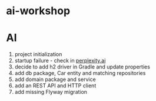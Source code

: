 # ai-workshop

# AI

1. project initialization
2. startup failure - check in [perplexity.ai](https://www.perplexity.ai/search/I-have-generated-BN57ADq.T7WyhmEe3xVBPg?s=c)
3. decide to add h2 driver in Gradle and update properties
4. add db package, Car entity and matching repositories
5. add domain package and service
6. add an REST API and HTTP client
7. add missing Flyway migration

